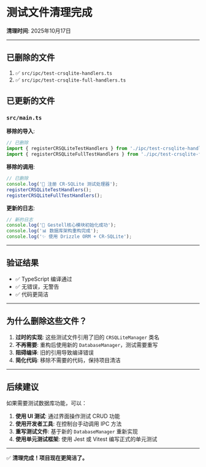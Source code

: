 # 测试文件清理完成

**清理时间**: 2025年10月17日

---

## 已删除的文件

1. ✅ `src/ipc/test-crsqlite-handlers.ts`
2. ✅ `src/ipc/test-crsqlite-full-handlers.ts`

## 已更新的文件

### `src/main.ts`

**移除的导入**:
```typescript
// 已删除
import { registerCRSQLiteTestHandlers } from './ipc/test-crsqlite-handlers';
import { registerCRSQLiteFullTestHandlers } from './ipc/test-crsqlite-full-handlers';
```

**移除的调用**:
```typescript
// 已删除
console.log('🧪 注册 CR-SQLite 测试处理器');
registerCRSQLiteTestHandlers();
registerCRSQLiteFullTestHandlers();
```

**更新的日志**:
```typescript
// 新的日志
console.log('🚀 Gestell核心模块初始化成功');
console.log('📊 数据库架构重构完成');
console.log('✨ 使用 Drizzle ORM + CR-SQLite');
```

---

## 验证结果

- ✅ TypeScript 编译通过
- ✅ 无错误，无警告
- ✅ 代码更简洁

---

## 为什么删除这些文件？

1. **过时的实现**: 这些测试文件引用了旧的 `CRSQLiteManager` 类名
2. **不再需要**: 重构后使用新的 `DatabaseManager`，测试需要重写
3. **阻碍编译**: 旧的引用导致编译错误
4. **简化代码**: 移除不需要的代码，保持项目清洁

---

## 后续建议

如果需要测试数据库功能，可以：

1. **使用 UI 测试**: 通过界面操作测试 CRUD 功能
2. **使用开发者工具**: 在控制台手动调用 IPC 方法
3. **重写测试文件**: 基于新的 `DatabaseManager` 重新实现
4. **使用单元测试框架**: 使用 Jest 或 Vitest 编写正式的单元测试

---

✅ **清理完成！项目现在更简洁了。**

